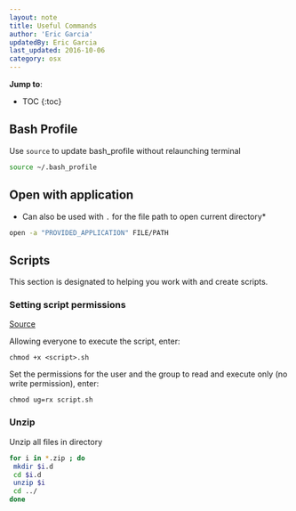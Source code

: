 ```yaml
---
layout: note
title: Useful Commands
author: 'Eric Garcia'
updatedBy: Eric Garcia
last_updated: 2016-10-06
category: osx
---
```


**Jump to**:

- TOC
  {:toc}

## Bash Profile

Use `source` to update bash_profile without relaunching terminal

```bash
source ~/.bash_profile
```

## Open with application

- Can also be used with `.` for the file path to open current directory\*

```bash
open -a "PROVIDED_APPLICATION" FILE/PATH
```

## Scripts

This section is designated to helping you work with and create scripts.

### Setting script permissions

<a href="https://bash.cyberciti.biz/guide/Setting_up_permissions_on_a_script" target="blank">Source</a>

Allowing everyone to execute the script, enter:

`chmod +x <script>.sh`

Set the permissions for the user and the group to read and execute only (no write permission), enter:

`chmod ug=rx script.sh`

### Unzip

Unzip all files in directory

```bash
for i in *.zip ; do
 mkdir $i.d
 cd $i.d
 unzip $i
 cd ../
done
```
